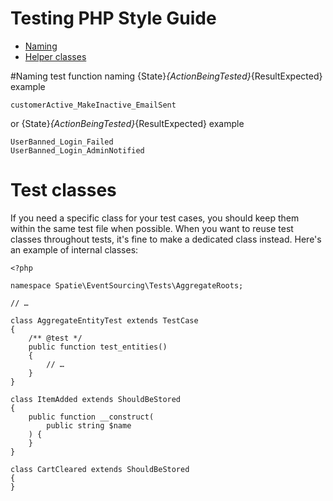 # Testing PHP Style Guide

- [Naming](#naming)
- [Helper classes](#test-classes)


#Naming
test function naming
{State}_{ActionBeingTested}_{ResultExpected}
example
```
customerActive_MakeInactive_EmailSent
```


or
{State}_{ActionBeingTested}_{ResultExpected}
example
```
UserBanned_Login_Failed
UserBanned_Login_AdminNotified
```




# Test classes
If you need a specific class for your test cases, you should keep them within the same test file when possible. When you want to reuse test classes throughout tests, it's fine to make a dedicated class instead. Here's an example of internal classes:
```
<?php

namespace Spatie\EventSourcing\Tests\AggregateRoots;

// …

class AggregateEntityTest extends TestCase
{
    /** @test */
    public function test_entities()
    {
        // …
    }
}

class ItemAdded extends ShouldBeStored
{
    public function __construct(
        public string $name
    ) {
    }
}

class CartCleared extends ShouldBeStored
{
}
```
